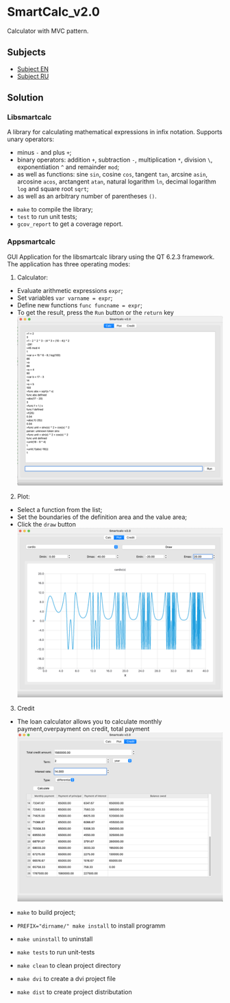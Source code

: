 # SmartCalc_v2.0
Calculator with MVC pattern.

## Subjects

- [Subject EN](./docs/subject_en.md)
- [Subject RU](./docs/subject_ru.md)

## Solution

### Libsmartcalc

A library for calculating mathematical expressions in infix notation.
Supports unary operators:
- minus `-` and plus `+`;
- binary operators: addition `+`, subtraction `-`, multiplication `*`,
  division `\`, exponentiation `^` and remainder `mod`;
- as well as functions: sine `sin`, cosine `cos`, tangent `tan`,
  arcsine `asin`, arcosine `acos`, arctangent `atan`, natural logarithm `ln`,
  decimal logarithm `log` and square root `sqrt`;
- as well as an arbitrary number of parentheses `()`.

* `make` to compile the library;
* `test` to run unit tests;
* `gcov_report` to get a coverage report.

### Appsmartcalc

GUI Application for the libsmartcalc library using the QT 6.2.3 framework.
The application has three operating modes:
1. Calculator:
  - Evaluate arithmetic expressions `expr`;
  - Set variables `var varname = expr`;
  - Define new functions `func funcname = expr`;
  - To get the result, press the `Run` button or the `return` key \
    <img src="./docs/misc/sc_1.png" alt="sc_1" width="700"/>

2. Plot:
  - Select a function from the list;
  - Set the boundaries of the definition area and the value area;
  - Сlick the `draw` button \
    <img src="./docs/misc/sc_2.png" alt="sc_2" width="700"/>

3. Credit
-  The loan calculator allows you to calculate monthly payment,overpayment on credit, total payment 
   <img src="./docs/misc/sc_3.png" alt="sc_3" width="700"/>

- `make` to build project;
- `PREFIX="dirname/" make install` to install programm
- `make uninstall` to uninstall
- `make tests` to run unit-tests
- `make clean` to clean project directory
- `make dvi` to create a dvi project file
- `make dist` to create project distributation
